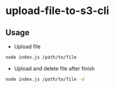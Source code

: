 # upload-file-to-s3-cli

## Usage

- Upload file
``` bash
node index.js /path/to/file 
```

- Upload and delete file after finish
``` bash
node index.js /path/to/file -d
```
